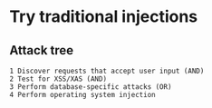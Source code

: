 # Try traditional injections

## Attack tree

```text
1 Discover requests that accept user input (AND)
2 Test for XSS/XAS (AND)
3 Perform database-specific attacks (OR)
4 Perform operating system injection
```